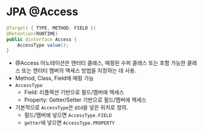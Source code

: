 # JPA @Access
```java
@Target( { TYPE, METHOD, FIELD })
@Retention(RUNTIME)
public @interface Access {
    AccessType value();
}
```
- @Access 어노테이션은 엔터티 클래스, 매핑된 수퍼 클래스 또는 포함 가능한 클래스 또는 엔터티 맴버의 액세스 방법을 지정하는 데 사용.
- Method, Class, Field에 매핑 가능
- `AccessType`
  - Field: 리플렉션 기반으로 필드/멤버에 액세스
  - Property: Getter/Setter 기반으로 필드/멤버에 액세스
- 기본적으로 `AccessType`은 `@Id`을 넣은 위치로 정의. 
  - 필드/멤버에 넣으면 `AccessType.FIELD`
  - `getter`에 넣으면 `AccessType.PROPERTY`